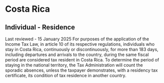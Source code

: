 # Costa Rica
## Individual - Residence
Last reviewed - 15 January 2025
For purposes of the application of the Income Tax Law, in article 10 of its respective regulations, individuals who stay in Costa Rica, continuously or discontinuously, for more than 183 days, including departures and arrivals to the country, during the same fiscal period are considered tax resident in Costa Rica.
To determine the period of staying in the national territory, the Tax Administration will count the sporadic absences, unless the taxpayer demonstrates, with a residency tax certificate, its condition of tax residence in another country.

